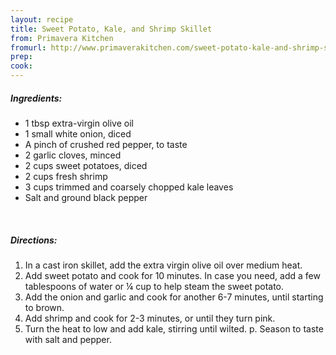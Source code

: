 ```yaml
---
layout: recipe
title: Sweet Potato, Kale, and Shrimp Skillet
from: Primavera Kitchen
fromurl: http://www.primaverakitchen.com/sweet-potato-kale-and-shrimp-skillet/
prep: 
cook: 
---
```


##### Ingredients:

* 1 tbsp extra-virgin olive oil
* 1 small white onion, diced
* A pinch of crushed red pepper, to taste
* 2 garlic cloves, minced
* 2 cups sweet potatoes, diced
* 2 cups fresh shrimp
* 3 cups trimmed and coarsely chopped kale leaves
* Salt and ground black pepper

<br>

##### Directions:

1. In a cast iron skillet, add the extra virgin olive oil over medium heat.
2. Add sweet potato and cook for 10 minutes.  In case you need, add a few tablespoons of water or ¼ cup to help steam the sweet potato.
3. Add the onion and garlic and cook for another 6-7 minutes, until starting to brown.
4. Add shrimp and cook for 2-3 minutes, or until they turn pink.
5. Turn the heat to low and add kale, stirring until wilted.
p. Season to taste with salt and pepper.
